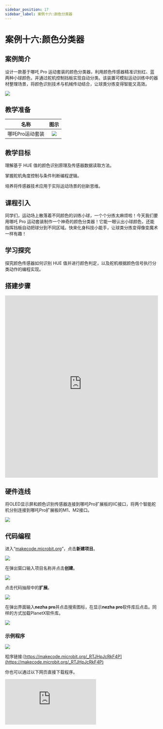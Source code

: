 ```yaml
---
sidebar_position: 17
sidebar_label: 案例十六:颜色分类器
---
```


# 案例十六:颜色分类器

## 案例简介

设计一款基于哪吒 Pro 运动套装的颜色分类器，利用颜色传感器精准识别红、蓝两种小球颜色，并通过舵机控制挡板实现自动分类。该装置可模拟运动训练中的器材整理场景，将颜色识别技术与机械传动结合，让球类分拣变得智能又高效。

![](https://wiki-media-ef.oss-cn-hongkong.aliyuncs.com/docs/microbit/building-blocks/nezha-pro-sports-kit/images/nezha-pro-sports-kit-case-16-01.png)

## 教学准备

|     名称     |            图示            |
| :----------: | :--------------------------: |
|   哪吒Pro运动套装   |   ![](https://wiki-media-ef.oss-cn-hongkong.aliyuncs.com/docs/microbit/building-blocks/nezha-pro-sports-kit/images/nezha-pro-sports-kit-01.png)  |

## 教学目标

理解基于 HUE 值的颜色识别原理及传感器数据读取方法。​

掌握舵机角度控制与条件判断编程逻辑。​

培养将传感器技术应用于实际运动场景的创新思维。


## 课程引入

同学们，运动场上散落着不同颜色的训练小球，一个个分拣太麻烦啦！今天我们要用哪吒 Pro 运动套装制作一个神奇的颜色分类器！它能一眼认出小球颜色，还能指挥挡板自动把球分到不同区域。快来化身科技小能手，让球类分拣变得像变魔术一样有趣！

## 学习探究

探究颜色传感器如何识别 HUE 值并进行颜色判定，以及舵机根据颜色信号执行分类动作的编程实现。

## 搭建步骤

<embed src="https://wiki-media-ef.oss-cn-hongkong.aliyuncs.com/docs/microbit/building-blocks/nezha-pro-sports-kit/files/%E6%AF%94%E8%B5%9B%E4%BB%BB%E5%8A%A1%E8%BD%A6.pdf" type="application/pdf" width="100%" height="600px" />


## 硬件连线

将OLED显示屏和颜色识别传感器连接到哪吒Pro扩展板的IIC接口，将两个智能舵机分别连接到哪吒Pro扩展板的M1、M2接口。

![](https://wiki-media-ef.oss-cn-hongkong.aliyuncs.com/docs/microbit/building-blocks/nezha-pro-sports-kit/images/nezha-pro-sports-kit-case-16-03.png)

## 代码编程

进入“[makecode.microbit.org](https://makecode.microbit.org)”，点击**新建项目**。

![](https://wiki-media-ef.oss-cn-hongkong.aliyuncs.com/docs/microbit/building-blocks/microbit-space-science-kit/images/microbit-space-science-kit-case01-07.png)

在弹出窗口输入项目名称并点击**创建**。

![](https://wiki-media-ef.oss-cn-hongkong.aliyuncs.com/docs/microbit/building-blocks/microbit-space-science-kit/images/microbit-space-science-kit-case01-11.png)

点击代码抽屉中的**扩展**。

![](https://wiki-media-ef.oss-cn-hongkong.aliyuncs.com/docs/microbit/building-blocks/microbit-space-science-kit/images/microbit-space-science-kit-case01-09.png)

在弹出界面输入**nezha pro**并点击搜索图标，在显示**nezha pro**软件库后点击。同样的方式加载PlanetX软件库。

![](https://wiki-media-ef.oss-cn-hongkong.aliyuncs.com/docs/microbit/building-blocks/microbit-space-science-kit/images/microbit-space-science-kit-case01-10.png)



### 示例程序

![](https://wiki-media-ef.oss-cn-hongkong.aliyuncs.com/docs/microbit/building-blocks/nezha-pro-sports-kit/images/nezha-pro-sports-kit-case-16-04.png)

程序链接:[https://makecode.microbit.org/_RTJHpJcRkF4P](https://makecode.microbit.org/_RTJHpJcRkF4P)

你也可以通过以下网页直接下载程序。

<div
    style={{
        position: 'relative',
        paddingBottom: '60%',
        overflow: 'hidden',
    }}
>
    <iframe
        src="https://makecode.microbit.org/_RTJHpJcRkF4P"
        frameborder="0"
        sandbox="allow-popups allow-forms allow-scripts allow-same-origin"
        style={{
            position: 'absolute',
            width: '100%',
            height: '100%',
        }}
    />
</div>

## 下载程序

使用 USB 线连接 PC 和 micro:bit V2。

![](https://wiki-media-ef.oss-cn-hongkong.aliyuncs.com/docs/microbit/building-blocks/microbit-space-science-kit/images/microbit-space-science-kit-manual03.gif)

连接成功后，电脑上会识别出一个名为 MICROBIT 的盘符。

![](https://wiki-media-ef.oss-cn-hongkong.aliyuncs.com/docs/microbit/building-blocks/microbit-space-science-kit/images/microbit-space-science-kit-manual06.png)

点击左下角的![](https://wiki-media-ef.oss-cn-hongkong.aliyuncs.com/docs/microbit/building-blocks/microbit-space-science-kit/images/microbit-space-science-kit-manual07.png)，选择**Connect Device**。

![](https://wiki-media-ef.oss-cn-hongkong.aliyuncs.com/docs/microbit/building-blocks/microbit-space-science-kit/images/microbit-space-science-kit-manual11.png)

点击![](https://wiki-media-ef.oss-cn-hongkong.aliyuncs.com/docs/microbit/building-blocks/microbit-space-science-kit/images/microbit-space-science-kit-manual08.png)。

![](https://wiki-media-ef.oss-cn-hongkong.aliyuncs.com/docs/microbit/building-blocks/microbit-space-science-kit/images/microbit-space-science-kit-manual12.png)

点击![](https://wiki-media-ef.oss-cn-hongkong.aliyuncs.com/docs/microbit/building-blocks/microbit-space-science-kit/images/microbit-space-science-kit-manual09.png)。

![](https://wiki-media-ef.oss-cn-hongkong.aliyuncs.com/docs/microbit/building-blocks/microbit-space-science-kit/images/microbit-space-science-kit-manual13.png)

在弹出窗口选择 **BBC micro:bit CMSIS-DAP**，然后选择**连接**，至此，我们的 micro:bit 就已经连接成功。

![](https://wiki-media-ef.oss-cn-hongkong.aliyuncs.com/docs/microbit/building-blocks/microbit-space-science-kit/images/microbit-space-science-kit-manual14.png)

点击**下载程序**

![](https://wiki-media-ef.oss-cn-hongkong.aliyuncs.com/docs/microbit/building-blocks/microbit-space-science-kit/images/microbit-space-science-kit-manual10.png)

## 案例演示

将小车放置在启动区的左上角，贴近边缘，按下micro:bit上面的按键A即可让机器人从启动区开始运动，并完成全部任务

![](https://wiki-media-ef.oss-cn-hongkong.aliyuncs.com/docs/microbit/building-blocks/nezha-pro-sports-kit/images/nezha-pro-sports-kit-case-16.gif)

## 总结分享



## 扩展知识​

**颜色传感器工作原理​**

颜色传感器利用 HUE（色相）值实现颜色检测。HUE 作为色彩的基本属性，决定了颜色的类别，如红色、蓝色等。传感器通过捕获光线中的光谱信息，并将其转换为相应的 HUE 数值。当物体反射的光线进入传感器时，内部的光电元件将光信号转变为电信号，随后通过算法将电信号解析为 HUE 值，并与预先设定的颜色 HUE 阈值进行对比，以此判断物体的颜色。通过设定不同的 HUE 值范围，能够精确识别红色、蓝色等多种颜色。

**舵机控制技术​**

舵机是一种角度可控的伺服电机，通过 PWM（脉冲宽度调制）信号控制转动角度：​

- 信号周期：标准舵机信号周期为 20ms​
- 脉冲宽度：0.5ms - 2.5ms 脉冲宽度对应 0° - 180° 转动范围​
- 控制方式：通过编程改变脉冲宽度，实现精确角度控制​

**运动场景中的自动化应用​**

颜色分类器可延伸至更多运动场景：​

- 器材整理：自动分拣不同颜色的训练器材​
- 体能训练：按颜色区分不同重量的哑铃或阻力带​
- 趣味运动：设计颜色识别闯关游戏，提升训练趣味性
